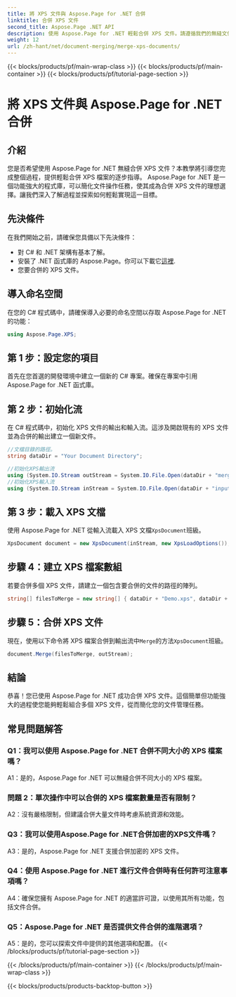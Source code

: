 ```yaml
---
title: 將 XPS 文件與 Aspose.Page for .NET 合併
linktitle: 合併 XPS 文件
second_title: Aspose.Page .NET API
description: 使用 Aspose.Page for .NET 輕鬆合併 XPS 文件。請遵循我們的無縫文件管理逐步指南。
weight: 12
url: /zh-hant/net/document-merging/merge-xps-documents/
---
```


{{< blocks/products/pf/main-wrap-class >}}
{{< blocks/products/pf/main-container >}}
{{< blocks/products/pf/tutorial-page-section >}}

# 將 XPS 文件與 Aspose.Page for .NET 合併

## 介紹

您是否希望使用 Aspose.Page for .NET 無縫合併 XPS 文件？本教學將引導您完成整個過程，提供輕鬆合併 XPS 檔案的逐步指導。 Aspose.Page for .NET 是一個功能強大的程式庫，可以簡化文件操作任務，使其成為合併 XPS 文件的理想選擇。讓我們深入了解過程並探索如何輕鬆實現這一目標。

## 先決條件

在我們開始之前，請確保您具備以下先決條件：

- 對 C# 和 .NET 架構有基本了解。
- 安裝了 .NET 函式庫的 Aspose.Page。你可以下載它[這裡](https://releases.aspose.com/page/net/).
- 您要合併的 XPS 文件。

## 導入命名空間

在您的 C# 程式碼中，請確保導入必要的命名空間以存取 Aspose.Page for .NET 的功能：

```csharp
using Aspose.Page.XPS;
```

## 第 1 步：設定您的項目

首先在您首選的開發環境中建立一個新的 C# 專案。確保在專案中引用 Aspose.Page for .NET 函式庫。

## 第 2 步：初始化流

在 C# 程式碼中，初始化 XPS 文件的輸出和輸入流。這涉及開啟現有的 XPS 文件並為合併的輸出建立一個新文件。

```csharp
//文檔目錄的路徑。
string dataDir = "Your Document Directory";

//初始化XPS輸出流
using (System.IO.Stream outStream = System.IO.File.Open(dataDir + "mergedXPSfiles.xps", System.IO.FileMode.OpenOrCreate, System.IO.FileAccess.Write))
//初始化XPS輸入流
using (System.IO.Stream inStream = System.IO.File.Open(dataDir + "input.xps", System.IO.FileMode.Open))
```

## 第 3 步：載入 XPS 文檔

使用 Aspose.Page for .NET 從輸入流載入 XPS 文檔`XpsDocument`班級。

```csharp
XpsDocument document = new XpsDocument(inStream, new XpsLoadOptions());
```

## 步驟 4：建立 XPS 檔案數組

若要合併多個 XPS 文件，請建立一個包含要合併的文件的路徑的陣列。

```csharp
string[] filesToMerge = new string[] { dataDir + "Demo.xps", dataDir + "sample.xps" };
```

## 步驟 5：合併 XPS 文件

現在，使用以下命令將 XPS 檔案合併到輸出流中`Merge`的方法`XpsDocument`班級。

```csharp
document.Merge(filesToMerge, outStream);
```

## 結論

恭喜！您已使用 Aspose.Page for .NET 成功合併 XPS 文件。這個簡單但功能強大的過程使您能夠輕鬆組合多個 XPS 文件，從而簡化您的文件管理任務。

## 常見問題解答

### Q1：我可以使用 Aspose.Page for .NET 合併不同大小的 XPS 檔案嗎？

A1：是的，Aspose.Page for .NET 可以無縫合併不同大小的 XPS 檔案。

### 問題 2：單次操作中可以合併的 XPS 檔案數量是否有限制？

A2：沒有嚴格限制，但建議合併大量文件時考慮系統資源和效能。

### Q3：我可以使用Aspose.Page for .NET合併加密的XPS文件嗎？

A3：是的，Aspose.Page for .NET 支援合併加密的 XPS 文件。

### Q4：使用 Aspose.Page for .NET 進行文件合併時有任何許可注意事項嗎？

A4：確保您擁有 Aspose.Page for .NET 的適當許可證，以使用其所有功能，包括文件合併。

### Q5：Aspose.Page for .NET 是否提供文件合併的進階選項？

A5：是的，您可以探索文件中提供的其他選項和配置。
{{< /blocks/products/pf/tutorial-page-section >}}

{{< /blocks/products/pf/main-container >}}
{{< /blocks/products/pf/main-wrap-class >}}

{{< blocks/products/products-backtop-button >}}
